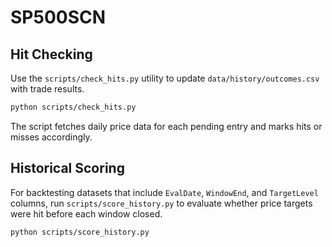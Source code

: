 # SP500SCN

## Hit Checking

Use the `scripts/check_hits.py` utility to update `data/history/outcomes.csv` with trade results.

```bash
python scripts/check_hits.py
```

The script fetches daily price data for each pending entry and marks hits or misses accordingly.

## Historical Scoring

For backtesting datasets that include `EvalDate`, `WindowEnd`, and `TargetLevel`
columns, run `scripts/score_history.py` to evaluate whether price targets were
hit before each window closed.

```bash
python scripts/score_history.py
```

